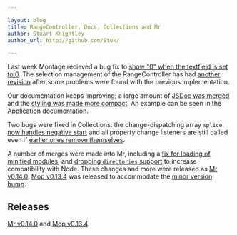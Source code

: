 ```yaml
---

layout: blog
title: RangeController, Docs, Collections and Mr
author: Stuart Knightley
author_url: http://github.com/Stuk/

---
```


Last week Montage recieved a bug fix to [show "0" when the textfield is set to 0](https://github.com/montagejs/montage/pull/1350).
The selection management of the RangeController has had [another revision](https://github.com/montagejs/montage/pull/1345) after some problems were found with the previous implementation.

Our documentation keeps improving; a large amount of [JSDoc was merged](https://github.com/montagejs/montage/commit/5962b33a90acd6dcd5ae57b59a1fce805b5661c4) and the [styling was made more compact](https://github.com/montagejs/montagejs.org/pull/67). An example can be seen in the [Application documentation](http://montagejs.org/api/Application.html).

Two bugs were fixed in Collections: the change-dispatching array `splice` [now handles negative start](https://github.com/montagejs/collections/pull/40) and all property change listeners are still called even if [earlier ones remove themselves](https://github.com/montagejs/collections/pull/41).

A number of merges were made into Mr, including a [fix for loading of minified modules](https://github.com/montagejs/mr/pull/61), and [dropping `directories` support](https://github.com/montagejs/mr/pull/60) to increase compatibility with Node. These changes and more were released as [Mr v0.14.0](https://github.com/montagejs/mr/commit/3309dfc73f37e1e30b52639857143903da7d4bae). [Mop v0.13.4](https://github.com/montagejs/mop/commit/c20091495d159a5e6cc8a6eddfed26e7c73cd7de) was released to accommodate the [minor version bump](http://semver.org/).

## Releases

[Mr v0.14.0](https://github.com/montagejs/mr/commit/3309dfc73f37e1e30b52639857143903da7d4bae) and [Mop v0.13.4](https://github.com/montagejs/mop/commit/c20091495d159a5e6cc8a6eddfed26e7c73cd7de).
